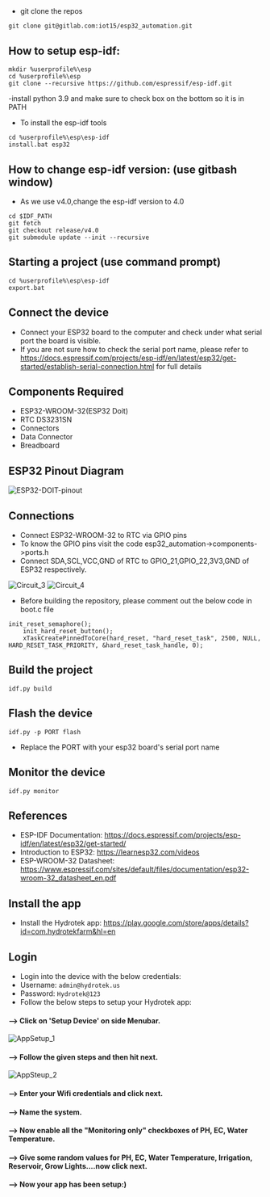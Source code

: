 ## 

- git clone the repos
```
git clone git@gitlab.com:iot15/esp32_automation.git
```

## How to setup esp-idf:
```
mkdir %userprofile%\esp
cd %userprofile%\esp
git clone --recursive https://github.com/espressif/esp-idf.git
```
-install python 3.9 and make sure to check box on the bottom so it is in PATH

- To install the esp-idf tools
```
cd %userprofile%\esp\esp-idf
install.bat esp32
```

## How to change esp-idf version: (use gitbash window)
- As we use v4.0,change the esp-idf version to 4.0
```
cd $IDF_PATH
git fetch
git checkout release/v4.0
git submodule update --init --recursive
```

## Starting a project (use command prompt)
```
cd %userprofile%\esp\esp-idf
export.bat
```

## Connect the device
- Connect your ESP32 board to the computer and check under what serial port the board is visible.
- If you are not sure how to check the serial port name, please refer to https://docs.espressif.com/projects/esp-idf/en/latest/esp32/get-started/establish-serial-connection.html for full details


## Components Required
- ESP32-WROOM-32(ESP32 Doit)
- RTC DS3231SN
- Connectors
- Data Connector
- Breadboard

## ESP32 Pinout Diagram

![ESP32-DOIT-pinout](uploads/e7dce4c5bc7b0207281fc61f2820f065/ESP32-DOIT-pinout.png)

## Connections
- Connect ESP32-WROOM-32 to RTC via GPIO pins
- To know the GPIO pins visit the code esp32_automation->components->ports.h
- Connect SDA,SCL,VCC,GND of RTC to GPIO_21,GPIO_22,3V3,GND of ESP32 respectively.

![Circuit_3](uploads/c0b8fd0eb02364d8d01c26c3367f25e0/Circuit_3.jpeg)
![Circuit_4](uploads/9e2be0dfdefdc8758e7f539462881986/Circuit_4.jpeg)

- Before building the repository, please comment out the below code in boot.c file
```
init_reset_semaphore();
	init_hard_reset_button();
	xTaskCreatePinnedToCore(hard_reset, "hard_reset_task", 2500, NULL, HARD_RESET_TASK_PRIORITY, &hard_reset_task_handle, 0);

```
## Build the project
```
idf.py build
```

## Flash the device
```
idf.py -p PORT flash
```
- Replace the PORT with your esp32 board's serial port name


## Monitor the device
```
idf.py monitor
```



## References
- ESP-IDF Documentation: https://docs.espressif.com/projects/esp-idf/en/latest/esp32/get-started/
- Introduction to ESP32: https://learnesp32.com/videos
- ESP-WROOM-32 Datasheet: https://www.espressif.com/sites/default/files/documentation/esp32-wroom-32_datasheet_en.pdf
## Install the app
- Install the Hydrotek app: https://play.google.com/store/apps/details?id=com.hydrotekfarm&hl=en

## Login 
- Login into the device with the below credentials:
- Username: `admin@hydrotek.us`
- Password: `Hydrotek@123`
- Follow the below steps to setup your Hydrotek app:
#### --> Click on 'Setup Device' on side Menubar.

![AppSetup_1](uploads/e85b5ece4a4e6e4453a6bf1df43938dc/AppSetup_1.jpeg)
#### --> Follow the given steps and then hit next.

![AppSteup_2](uploads/1f62d546cdd18e49b357735faa16176a/AppSteup_2.jpeg)
#### --> Enter your Wifi credentials and click next.
#### --> Name the system.
#### --> Now enable all the "Monitoring only" checkboxes of PH, EC, Water Temperature.
#### --> Give some random values for PH, EC, Water Temperature, Irrigation, Reservoir, Grow Lights....now click next.
#### --> Now your app has been setup:)